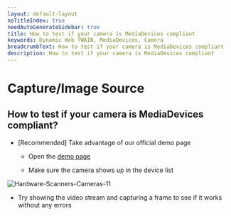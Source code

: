```yaml
---
layout: default-layout
noTitleIndex: true
needAutoGenerateSidebar: true
title: How to test if your camera is MediaDevices compliant
keywords: Dynamic Web TWAIN, MediaDevices, Camera
breadcrumbText: How to test if your camera is MediaDevices compliant
description: How to test if your camera is MediaDevices compliant
---
```


# Capture/Image Source

## How to test if your camera is MediaDevices compliant?

- [Recommended] Take advantage of our official demo page

  - Open the <a href="https://demo.dynamsoft.com/Samples/dwt/Pure-JS-Solution/PureJSSolution.html?utm_source=dwtdocs" target="_blank">demo page</a>

  - Make sure the camera shows up in the device list

![Hardware-Scanners-Cameras-11](/assets/imgs/Hardware-Scanners-Cameras-11.png)

- Try showing the video stream and capturing a frame to see if it works without any errors
